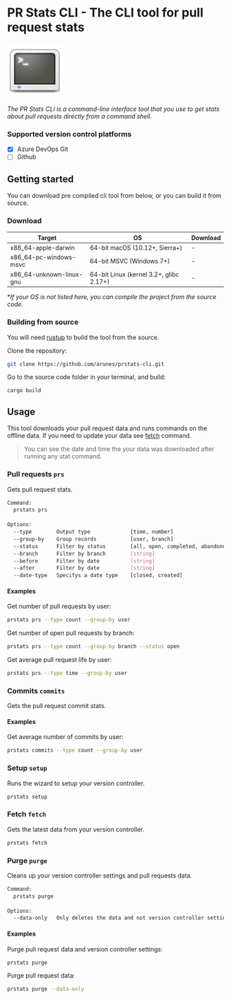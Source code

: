 
# PR Stats CLI - The CLI tool for pull request stats

![PR Stats CLI logo](terminal.png)

*The PR Stats CLI is a command-line interface tool that you use to get stats about pull requests directly from a command shell.*

### Supported version control platforms

 - [x] Azure DevOps Git
 - [ ] Github

## Getting started
You can download pre compiled cli tool from below, or you can build it from source.

### Download 

| Target | OS | Download |
|--|--|--|
| x86_64-apple-darwin | 64-bit macOS (10.12+, Sierra+) | - |
| x86_64-pc-windows-msvc | 64-bit MSVC (Windows 7+) | - |
| x86_64-unknown-linux-gnu | 64-bit Linux (kernel 3.2+, glibc 2.17+) | - |

**If your OS is not listed here, you can compile the project from the source code.*


### Building from source
You will need [rustup] to build the tool from the source.

Clone the repository:

```bash
git clone https://github.com/arunes/prstats-cli.git
```

Go to the source code folder in your terminal, and build:

```
cargo build
```

## Usage

This tool downloads your pull request data and runs commands on the offline data. If you need to update your data see [fetch](#fetch) command.

> You can see the date and time the your data was downloaded after running any stat command.

### Pull requests `prs`

Gets pull request stats.

```bash
Command:
  prstats prs

Options:
  --type        Output type             [time, number]                         defaults to number
  --group-by    Group records           [user, branch]                         default to user
  --status      Filter by status        [all, open, completed, abandoned]      defaults to completed
  --branch      Filter by branch        [string]                               --branch main, only shows pull requests going into main branch
  --before      Filter by date          [string]                               --before 2023-11-04, shows pull requests before and on 11/04/2023
  --after       Filter by date          [string]                               --after 2023-11-04, shows pull requests after and on 11/04/2023
  --date-type   Specifys a date type    [closed, created]                      defaults to created
```

#### Examples

Get number of pull requests by user:

```bash
prstats prs --type count --group-by user
```

Get number of open pull requests by branch:

```bash
prstats prs --type count --group-by branch --status open
```

Get average pull request life by user:

```bash
prstats prs --type time --group-by user
```

### Commits `commits`

Gets the pull request commit stats.

#### Examples

Get average number of commits by user:

```bash
prstats commits --type count --group-by user
```

### Setup `setup`

Runs the wizard to setup your version controller.

```bash
prstats setup
```

### Fetch `fetch`

Gets the latest data from your version controller.

```bash
prstats fetch
```

### Purge `purge`

Cleans up your version controller settings and pull requests data.

```bash
Command:
  prstats purge

Options:
  --data-only   Only deletes the data and not version controller settings   [boolean]   defaults to false
```

#### Examples

Purge pull request data and version controller settings:

```bash
prstats purge
```

Purge pull request data:

```bash
prstats purge --data-only
```

[rustup]: https://www.rust-lang.org/tools/install
